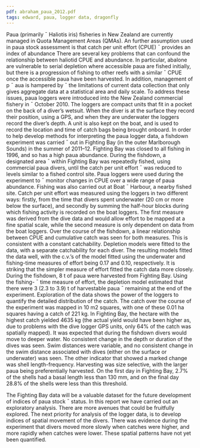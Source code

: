 ```yaml
---
pdf: abraham_paua_2012.pdf
tags: edward, paua, logger data, dragonfly
---
```

Paua (primarily ¯ Haliotis iris) fisheries in New Zealand are currently managed
in Quota Management Areas (QMAs). An further assumption used in paua stock
assessment is that catch per unit effort (CPUE) ¯ provides an index of
abundance There are several key problems that can confound the relationship
between haliotid CPUE and abundance. In particular, abalone are vulnerable to
serial depletion where accessible paua are fished initially, but there is a
progression of fishing to other reefs with a similar ¯ CPUE once the accessible
paua have been harvested. In addition, management of p ¯ aua is hampered by ¯
the limitations of current data collection that only gives aggregate data at a
statistical area and daily scale.  To address these issues, paua loggers were
introduced into the New Zealand commercial fishery in ¯ October 2010. The
loggers are compact units that fit in a pocket on the back of a diver’s
wetsuit. When the diver is at the surface they record their position, using a
GPS, and when they are underwater the loggers record the diver’s depth. A unit
is also kept on the boat, and is used to record the location and time of catch
bags being brought onboard.  In order to help develop methods for interpreting
the paua logger data, a fishdown experiment was carried ¯ out in Fighting Bay
(in the outer Marlborough Sounds) in the summer of 2011–12. Fighting Bay was
closed to all fishing in 1996, and so has a high paua abundance. During the
fishdown, a designated area ¯ within Fighting Bay was repeatedly fished, using
commercial paua divers, until the catch per unit effort ¯ was reduced to levels
similar to a fished control site. Paua loggers were used during the experiment
to ¯ monitor changes in CPUE over a wide range of paua abundance. Fishing was
also carried out at Boat ¯ Harbour, a nearby fished site.  Catch per unit
effort was measured using the loggers in two different ways: firstly, from the
time that divers spent underwater (20 cm or more below the surface), and
secondly by summing the half-hour blocks during which fishing activity is
recorded on the boat loggers. The first measure was derived from the dive data
and would allow effort to be mapped at a fine spatial scale, while the second
measure is only dependent on data from the boat loggers. Over the course of the
fishdown, a linear relationship between CPUE and cumulative catch was seen for
both measures. This is consistent with a constant catchability.  Depletion
models were fitted to the data, with a separate catchability for each diver.
The resulting models fitted the data well, with the c.v.’s of the model fitted
using the underwater and fishing-time measures of effort being 0.17 and 0.10,
respectively. It is striking that the simpler measure of effort fitted the
catch data more closely. During the fishdown, 8 t of paua were harvested from
Fighting Bay. Using the fishing- ¯ time measure of effort, the depletion model
estimated that there were 3 (2.3 to 3.9) t of harvestable paua ¯ remaining at
the end of the experiment.  Exploration of the data shows the power of the
loggers to quantify the detailed distribution of the catch.  The catch over the
course of the experiment was mapped in 10 m2 squares, with one of these 0.01 ha
squares having a catch of 221 kg. In Fighting Bay, the hectare with the highest
catch yielded 4635 kg (the actual yield would have been higher as, due to
problems with the dive logger GPS units, only 64% of the catch was spatially
mapped). It was expected that during the fishdown divers would move to deeper
water. No consistent change in the depth or duration of the dives was seen. Swim distances were variable,
and no consistent change in the swim distance associated with dives (either on the surface or underwater)
was seen. The other indicator that showed a marked change was shell length-frequency. Harvesting was
size selective, with the larger paua being preferentially harvested. On the first day in Fighting Bay, 2.7% 
of the shells had a basal length less than 130 mm, and on the final day 28.8% of the shells were less than
this threshold.

The Fighting Bay data will be a valuable dataset for the future development of indices of paua stock ¯
status. In this report we have carried out an exploratory analysis. There are more avenues that could
be fruitfully explored. The next priority for analysis of the logger data, is to develop indices of spatial
movement of the divers. There was evidence during the experiment that divers moved more slowly when
catches were higher, and more rapidly when catches were lower. These spatial patterns have not yet been
quantified.
